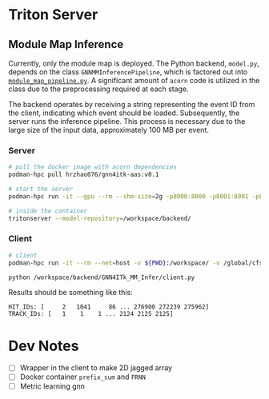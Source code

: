 # Triton Server
## Module Map Inference 
Currently, only the module map is deployed. The Python backend, `model.py`, depends on the class `GNNMMInferencePipeline`, which is factored out into [`module_map_pipeline.py`](../standalone/module_map_pipeline.py). A significant amount of `acorn` code is utilized in the class due to the preprocessing required at each stage.  

The backend operates by receiving a string representing the event ID from the client, indicating which event should be loaded. Subsequently, the server runs the inference pipeline. This process is necessary due to the large size of the input data, approximately 100 MB per event.

### Server 
``` bash
# pull the docker image with acorn dependencies 
podman-hpc pull hrzhao076/gnn4itk-aas:v0.1

# start the server 
podman-hpc run -it --gpu --rm --shm-size=2g -p8000:8000 -p8001:8001 -p8002:8002 -v ${PWD}:/workspace/ -v /global/cfs/cdirs/m3443/data/GNN4ITk-aaS/dev_mm/:/global/cfs/cdirs/m3443/data/GNN4ITk-aaS/dev_mm/ hrzhao076/gnn4itk-aas:v0.1 /bin/bash

# inside the container
tritonserver --model-repository=/workspace/backend/
```

### Client
``` bash 
# client 
podman-hpc run -it --rm --net=host -v ${PWD}:/workspace/ -v /global/cfs/cdirs/m3443/data/GNN4ITk-aaS/dev_mm/:/global/cfs/cdirs/m3443/data/GNN4ITk-aaS/dev_mm/ nvcr.io/nvidia/tritonserver:24.04-py3-sdk /bin/bash

python /workspace/backend/GNN4ITk_MM_Infer/client.py

```
Results should be something like this:  
```
HIT_IDs: [     2   1041     86 ... 276900 272239 275962]
TRACK_IDs: [   1    1    1 ... 2124 2125 2125]
```

# Dev Notes 
- [ ] Wrapper in the client to make 2D jagged array
- [ ] Docker container `prefix_sum` and `FRNN`  
- [ ] Metric learning gnn 